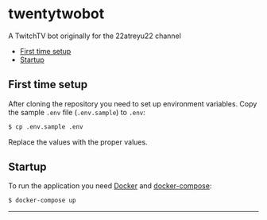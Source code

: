 # twentytwobot

A TwitchTV bot originally for the 22atreyu22 channel

* [First time setup][]
* [Startup][]

## First time setup
[First time setup]: #first-time-setup

After cloning the repository you need to set up environment variables. Copy the
sample `.env` file (`.env.sample`) to `.env`:

```sh
$ cp .env.sample .env
```

Replace the values with the proper values.

## Startup
[Startup]: #startup

To run the application you need [Docker][] and [docker-compose][]:

```sh
$ docker-compose up
```

---

[Docker]: https://www.docker.com/
[docker-compose]: https://docs.docker.com/compose/
